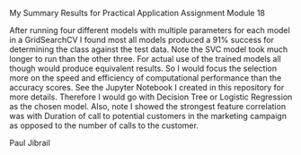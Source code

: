 My Summary Results for Practical Application Assignment Module 18

After running four different models with multiple parameters for each model in a GridSearchCV I found most all models produced a 91% success for determining the class against the test data. 
Note the SVC model took much longer to run than the other three. For actual use of the trained models all though would produce equivalent results. 
So I would focus the selection more on the speed and efficiency of computational performance than the accuracy scores. See the Jupyter Notebook I created in this repository for more details. 
Therefore I would go with Decision Tree or Logistic Regression as the chosen model.
Also, note I showed the strongest feature correlation was with Duration of call to potential customers in the marketing campaign as opposed to the number of calls to the customer.

Paul Jibrail
